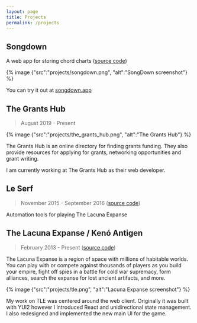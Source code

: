 ```yaml
---
layout: page
title: Projects
permalink: /projects
---
```


## Songdown

A web app for storing chord charts ([source code](http://github.com/1vasari/rails-songdown))

{% image {"src":"projects/songdown.png", "alt":"SongDown screenshot"} %}

You can try it out at [songdown.app](http://songdown.app)

## The Grants Hub

> August 2019 - Present

{% image {"src":"projects/the_grants_hub.png", "alt":"The Grants Hub"} %}

The Grants Hub is an online directory for finding grants funding.
They also provide resources for applying for grants, networking opportunities and grant writing.

I am currently working at The Grants Hub as their web developer.

## Le Serf

> November 2015 - September 2016 ([source code](https://github.com/1vasari/le-serf))

Automation tools for playing The Lacuna Expanse

## The Lacuna Expanse / Kenó Antigen

> February 2013 - Present ([source code](https://github.com/Kantigen/ka-web))

The Lacuna Expanse is a region of space with millions of habitable worlds. You can play with or compete against thousands of players as you build your empire, fight off spies in a battle for cold war supremacy, form alliances, search the expanse for lost ancient artifacts, and more.

{% image {"src":"projects/tle.png", "alt":"Lacuna Expanse screenshot"} %}

My work on TLE was centered around the web client.
Originally it was built with YUI2 however I introduced React and unidirectional state management.
I also redesigned and implemented the new main UI for the game.
